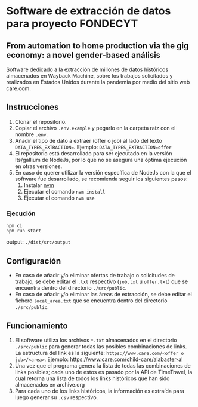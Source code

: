 # Software de extracción de datos para proyecto FONDECYT

## From automation to home production via the gig economy: a novel gender-based análisis

Software dedicado a la extracción de millones de datos históricos almacenados en Wayback Machine, sobre los trabajos solicitados y realizados en Estados Unidos durante la pandemia por medio del sitio web care.com.

## Instrucciones

1. Clonar el repositorio.
2. Copiar el archivo `.env.example` y pegarlo en la carpeta raiz con el nombre `.env`.
3. Añadir el tipo de dato a extraer (offer o job) al lado del texto `DATA_TYPES_EXTRACTION=`. Ejemplo: `DATA_TYPES_EXTRACTION=offer`
4. El repositorio está desarrollado para ser ejecutado en la versión lts/gallium de NodeJs, por lo que no se asegura una óptima ejecución en otras versiones.
5. En caso de querer utilizar la versión específica de NodeJs con la que el software fue desarrollado, se recomienda seguir los siguientes pasos:
   1. Instalar [nvm](https://github.com/nvm-sh/nvm)
   2. Ejecutar el comando `nvm install`
   3. Ejecutar el comando `nvm use`

### Ejecución

```
npm ci
npm run start
```

output: `./dist/src/output`

## Configuración

* En caso de añadir y/o eliminar ofertas de trabajo o solicitudes de trabajo, se debe editar el `.txt` respectivo (`job.txt` u `offer.txt`) que se encuentra dentro del directorio `./src/public`.
* En caso de añadir y/o eliminar las áreas de extracción, se debe editar el fichero `local_area.txt` que se encuentra dentro del directorio `./src/public`.

## Funcionamiento

1. El software utiliza los archivos `*.txt` almacenados en el directorio `./src/public` para generar todas las posibles combinaciones de links. La estructura del link es la siguiente: `https://www.care.com/<offer o job>/<area>`. Ejemplo: https://www.care.com/child-care/alabaster-al
2. Una vez que el programa genera la lista de todas las combinaciones de links posibles; cada uno de estos es pasado por la API de TimeTravel, la cual retorna una lista de todos los links históricos que han sido almacenados en archive.org
3. Para cada uno de los links históricos, la información es extraída para luego generar su `.csv` respectivo.

